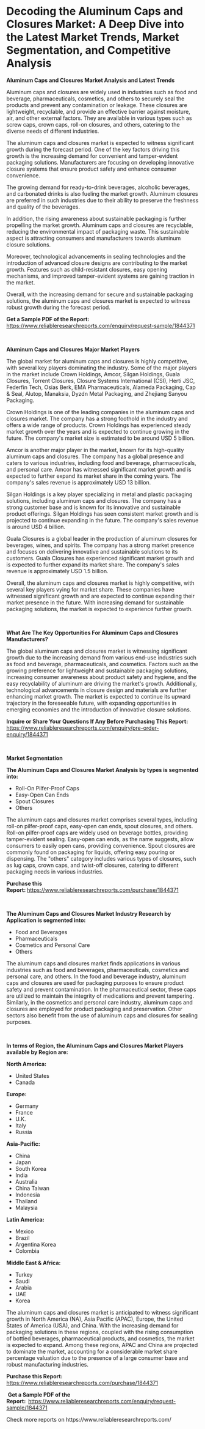<p><h1>Decoding the Aluminum Caps and Closures Market: A Deep Dive into the Latest Market Trends, Market Segmentation, and Competitive Analysis</h1></p><p><strong>Aluminum Caps and Closures Market Analysis and Latest Trends</strong></p>
<p><p>Aluminum caps and closures are widely used in industries such as food and beverage, pharmaceuticals, cosmetics, and others to securely seal the products and prevent any contamination or leakage. These closures are lightweight, recyclable, and provide an effective barrier against moisture, air, and other external factors. They are available in various types such as screw caps, crown caps, roll-on closures, and others, catering to the diverse needs of different industries.</p><p>The aluminum caps and closures market is expected to witness significant growth during the forecast period. One of the key factors driving this growth is the increasing demand for convenient and tamper-evident packaging solutions. Manufacturers are focusing on developing innovative closure systems that ensure product safety and enhance consumer convenience.</p><p>The growing demand for ready-to-drink beverages, alcoholic beverages, and carbonated drinks is also fueling the market growth. Aluminum closures are preferred in such industries due to their ability to preserve the freshness and quality of the beverages.</p><p>In addition, the rising awareness about sustainable packaging is further propelling the market growth. Aluminum caps and closures are recyclable, reducing the environmental impact of packaging waste. This sustainable aspect is attracting consumers and manufacturers towards aluminum closure solutions.</p><p>Moreover, technological advancements in sealing technologies and the introduction of advanced closure designs are contributing to the market growth. Features such as child-resistant closures, easy opening mechanisms, and improved tamper-evident systems are gaining traction in the market.</p><p>Overall, with the increasing demand for secure and sustainable packaging solutions, the aluminum caps and closures market is expected to witness robust growth during the forecast period.</p></p>
<p><strong>Get a Sample PDF of the Report:&nbsp;</strong> <a href="https://www.reliableresearchreports.com/enquiry/request-sample/1844371">https://www.reliableresearchreports.com/enquiry/request-sample/1844371</a></p>
<p>&nbsp;</p>
<p><strong>Aluminum Caps and Closures Major Market Players</strong></p>
<p><p>The global market for aluminum caps and closures is highly competitive, with several key players dominating the industry. Some of the major players in the market include Crown Holdings, Amcor, Silgan Holdings, Guala Closures, Torrent Closures, Closure Systems International (CSI), Herti JSC, Federfin Tech, Osias Berk, EMA Pharmaceuticals, Alameda Packaging, Cap & Seal, Alutop, Manaksia, Dyzdn Metal Packaging, and Zhejiang Sanyou Packaging.</p><p>Crown Holdings is one of the leading companies in the aluminum caps and closures market. The company has a strong foothold in the industry and offers a wide range of products. Crown Holdings has experienced steady market growth over the years and is expected to continue growing in the future. The company's market size is estimated to be around USD 5 billion.</p><p>Amcor is another major player in the market, known for its high-quality aluminum caps and closures. The company has a global presence and caters to various industries, including food and beverage, pharmaceuticals, and personal care. Amcor has witnessed significant market growth and is expected to further expand its market share in the coming years. The company's sales revenue is approximately USD 13 billion.</p><p>Silgan Holdings is a key player specializing in metal and plastic packaging solutions, including aluminum caps and closures. The company has a strong customer base and is known for its innovative and sustainable product offerings. Silgan Holdings has seen consistent market growth and is projected to continue expanding in the future. The company's sales revenue is around USD 4 billion.</p><p>Guala Closures is a global leader in the production of aluminum closures for beverages, wines, and spirits. The company has a strong market presence and focuses on delivering innovative and sustainable solutions to its customers. Guala Closures has experienced significant market growth and is expected to further expand its market share. The company's sales revenue is approximately USD 1.5 billion.</p><p>Overall, the aluminum caps and closures market is highly competitive, with several key players vying for market share. These companies have witnessed significant growth and are expected to continue expanding their market presence in the future. With increasing demand for sustainable packaging solutions, the market is expected to experience further growth.</p></p>
<p>&nbsp;</p>
<p><strong>What Are The Key Opportunities For Aluminum Caps and Closures Manufacturers?</strong></p>
<p><p>The global aluminum caps and closures market is witnessing significant growth due to the increasing demand from various end-use industries such as food and beverage, pharmaceuticals, and cosmetics. Factors such as the growing preference for lightweight and sustainable packaging solutions, increasing consumer awareness about product safety and hygiene, and the easy recyclability of aluminum are driving the market's growth. Additionally, technological advancements in closure design and materials are further enhancing market growth. The market is expected to continue its upward trajectory in the foreseeable future, with expanding opportunities in emerging economies and the introduction of innovative closure solutions.</p></p>
<p><strong>Inquire or Share Your Questions If Any Before Purchasing This Report:</strong> <a href="https://www.reliableresearchreports.com/enquiry/pre-order-enquiry/1844371">https://www.reliableresearchreports.com/enquiry/pre-order-enquiry/1844371</a></p>
<p>&nbsp;</p>
<p><strong>Market Segmentation</strong></p>
<p><strong>The Aluminum Caps and Closures Market Analysis by types is segmented into:</strong></p>
<p><ul><li>Roll-On Pilfer-Proof Caps</li><li>Easy-Open Can Ends</li><li>Spout Closures</li><li>Others</li></ul></p>
<p><p>The aluminum caps and closures market comprises several types, including roll-on pilfer-proof caps, easy-open can ends, spout closures, and others. Roll-on pilfer-proof caps are widely used on beverage bottles, providing tamper-evident sealing. Easy-open can ends, as the name suggests, allow consumers to easily open cans, providing convenience. Spout closures are commonly found on packaging for liquids, offering easy pouring or dispensing. The "others" category includes various types of closures, such as lug caps, crown caps, and twist-off closures, catering to different packaging needs in various industries.</p></p>
<p><strong>Purchase this Report:&nbsp;</strong><a href="https://www.reliableresearchreports.com/purchase/1844371">https://www.reliableresearchreports.com/purchase/1844371</a></p>
<p>&nbsp;</p>
<p><strong>The Aluminum Caps and Closures Market Industry Research by Application is segmented into:</strong></p>
<p><ul><li>Food and Beverages</li><li>Pharmaceuticals</li><li>Cosmetics and Personal Care</li><li>Others</li></ul></p>
<p><p>The aluminum caps and closures market finds applications in various industries such as food and beverages, pharmaceuticals, cosmetics and personal care, and others. In the food and beverage industry, aluminum caps and closures are used for packaging purposes to ensure product safety and prevent contamination. In the pharmaceutical sector, these caps are utilized to maintain the integrity of medications and prevent tampering. Similarly, in the cosmetics and personal care industry, aluminum caps and closures are employed for product packaging and preservation. Other sectors also benefit from the use of aluminum caps and closures for sealing purposes.</p></p>
<p>&nbsp;</p>
<p><strong>In terms of Region, the Aluminum Caps and Closures Market Players available by Region are:</strong></p>
<p>
    <p> <strong> North America: </strong>
        <ul>
            <li>United States</li>
            <li>Canada</li>
        </ul>
        </p> 
    <p> <strong> Europe: </strong>
        <ul>
            <li>Germany</li>
            <li>France</li>
            <li>U.K.</li>
            <li>Italy</li>
            <li>Russia</li>
        </ul>
        </p> 
    <p> <strong> Asia-Pacific: </strong>
        <ul>
            <li>China</li>
            <li>Japan</li>
            <li>South Korea</li>
            <li>India</li>
            <li>Australia</li>
            <li>China Taiwan</li>
            <li>Indonesia</li>
            <li>Thailand</li>
            <li>Malaysia</li>
        </ul>
        </p> 
    <p> <strong> Latin America: </strong>
        <ul>
            <li>Mexico</li>
            <li>Brazil</li>
            <li>Argentina Korea</li>
            <li>Colombia</li>
        </ul>
        </p> 
    <p> <strong> Middle East & Africa: </strong>
        <ul>
            <li>Turkey</li>
            <li>Saudi</li>
            <li>Arabia</li>
            <li>UAE</li>
            <li>Korea</li>
        </ul>
    </p>
    </p>
<p><p>The aluminum caps and closures market is anticipated to witness significant growth in North America (NA), Asia Pacific (APAC), Europe, the United States of America (USA), and China. With the increasing demand for packaging solutions in these regions, coupled with the rising consumption of bottled beverages, pharmaceutical products, and cosmetics, the market is expected to expand. Among these regions, APAC and China are projected to dominate the market, accounting for a considerable market share percentage valuation due to the presence of a large consumer base and robust manufacturing industries.</p></p>
<p><strong>Purchase this Report: </strong><a href="https://www.reliableresearchreports.com/purchase/1844371">https://www.reliableresearchreports.com/purchase/1844371</a></p>
<p>&nbsp;<strong>Get a Sample PDF of the Report:&nbsp;&nbsp;</strong><a href="https://www.reliableresearchreports.com/enquiry/request-sample/1844371">https://www.reliableresearchreports.com/enquiry/request-sample/1844371</a></p>
<p><strong></strong></p>
<p>Check more reports on https://www.reliableresearchreports.com/</p>